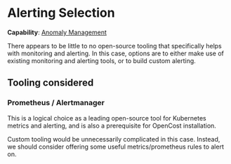 # Alerting Selection

**Capability**: [Anomaly Management](https://www.finops.org/framework/capabilities/anomaly-management/)

There appears to be little to no open-source tooling that specifically helps with monitoring and alerting. In this case, options are to either make use of existing monitoring and alerting tools, or to build custom alerting.

## Tooling considered

### Prometheus / Alertmanager

This is a logical choice as a leading open-source tool for Kubernetes metrics and alerting, and is also a prerequisite for OpenCost installation.

Custom tooling would be unnecessarily complicated in this case. Instead, we should consider offering some useful metrics/prometheus rules to alert on.
